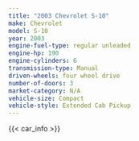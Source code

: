 ```yaml
---
title: "2003 Chevrolet S-10"
make: Chevrolet
model: S-10
year: 2003
engine-fuel-type: regular unleaded
engine-hp: 190
engine-cylinders: 6
transmission-type: Manual
driven-wheels: four wheel drive
number-of-doors: 3
market-category: N/A
vehicle-size: Compact
vehicle-style: Extended Cab Pickup
---
```


{{< car_info >}}
